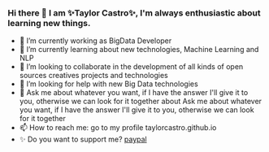 ### Hi there 👋 I am ✨Taylor Castro✨, I'm always enthusiastic about learning new things.
- 🔭 I’m currently working as BigData Developer
- 🌱 I’m currently learning about new technologies, Machine Learning and NLP
- 👯 I’m looking to collaborate in the development of all kinds of open sources creatives projects and technologies
- 🤔 I’m looking for help with new Big Data technologies
- 💬 Ask me about whatever you want, if I have the answer I'll give it to you, otherwise we can look for it together about Ask me about whatever you want, if I have the       answer I'll give it to you, otherwise we can look for it together
- 📫 How to reach me: go to my profile taylorcastro.github.io 
- ✨ Do you want to support me?  [paypal](https://paypal.me/teilorcastro?country.x=ES&locale.x=es_ES)
